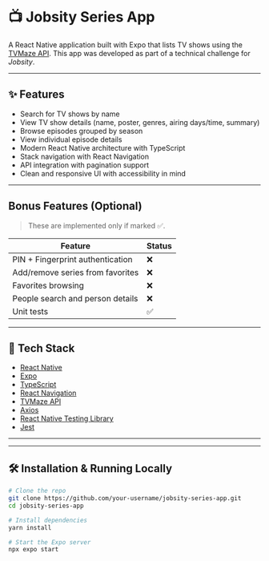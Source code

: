 
# 📺 Jobsity Series App

A React Native application built with Expo that lists TV shows using the [TVMaze API](https://www.tvmaze.com/api).
This app was developed as part of a technical challenge for *Jobsity*.

---

## ✨ Features

- Search for TV shows by name
- View TV show details (name, poster, genres, airing days/time, summary)
- Browse episodes grouped by season
- View individual episode details
- Modern React Native architecture with TypeScript
- Stack navigation with React Navigation
- API integration with pagination support
- Clean and responsive UI with accessibility in mind

---

## Bonus Features (Optional)

> These are implemented only if marked ✅.

| Feature                          | Status |
| -------------------------------- | ------ |
| PIN + Fingerprint authentication | ❌      |
| Add/remove series from favorites | ❌      |
| Favorites browsing               | ❌      |
| People search and person details | ❌      |
| Unit tests                       | ✅      |

---

## 🧱 Tech Stack

- [React Native](https://reactnative.dev/)
- [Expo](https://expo.dev/)
- [TypeScript](https://www.typescriptlang.org/)
- [React Navigation](https://reactnavigation.org/)
- [TVMaze API](https://www.tvmaze.com/api)
- [Axios](https://axios-http.com/)
- [React Native Testing Library](https://callstack.github.io/react-native-testing-library/)
- [Jest](https://jestjs.io/)

---

---

## 🛠️ Installation & Running Locally

```bash
# Clone the repo
git clone https://github.com/your-username/jobsity-series-app.git
cd jobsity-series-app

# Install dependencies
yarn install

# Start the Expo server
npx expo start
